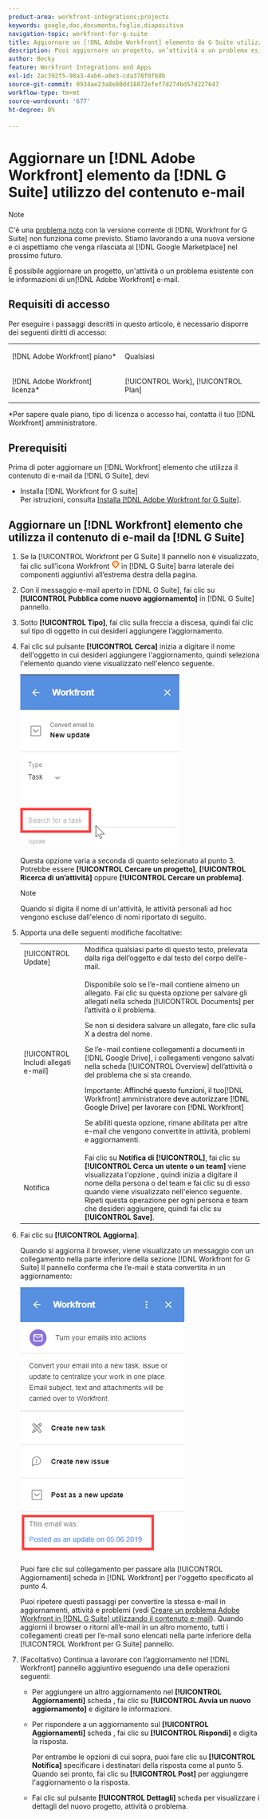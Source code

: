 ```yaml
---
product-area: workfront-integrations;projects
keywords: google,doc,documento,foglio,diapositiva
navigation-topic: workfront-for-g-suite
title: Aggiornare un [!DNL Adobe Workfront] elemento da G Suite utilizzando il contenuto e-mail
description: Puoi aggiornare un progetto, un’attività o un problema esistente con le informazioni provenienti da un’e-mail non Adobe Workfront.
author: Becky
feature: Workfront Integrations and Apps
exl-id: 2ac392f5-98a3-4ab6-a0e3-cda378f0f68b
source-git-commit: 0934ae23a8e80dd18872efef7d274bd57d227647
workflow-type: tm+mt
source-wordcount: '677'
ht-degree: 0%

---
```


# Aggiornare un [!DNL Adobe Workfront] elemento da [!DNL G Suite] utilizzo del contenuto e-mail

>[!NOTE]
>
>C&#39;è una [problema noto](https://experienceleague.adobe.com/docs/workfront-known-issues/issues/new-workfront-experience/wf-current/wf-integrations-error-when-opening-wf-for-gsuite.html?lang=en) con la versione corrente di [!DNL Workfront for G Suite] non funziona come previsto. Stiamo lavorando a una nuova versione e ci aspettiamo che venga rilasciata al [!DNL Google Marketplace] nel prossimo futuro.

È possibile aggiornare un progetto, un&#39;attività o un problema esistente con le informazioni di un[!DNL Adobe Workfront] e-mail.

## Requisiti di accesso

Per eseguire i passaggi descritti in questo articolo, è necessario disporre dei seguenti diritti di accesso:

<table style="table-layout:auto"> 
 <col> 
 <col> 
 <tbody> 
  <tr> 
   <td role="rowheader">[!DNL Adobe Workfront] piano*</td> 
   <td> <p>Qualsiasi</p> </td> 
  </tr> 
  <tr> 
   <td role="rowheader">[!DNL Adobe Workfront] licenza*</td> 
   <td> <p>[!UICONTROL Work], [!UICONTROL Plan]</p> </td> 
  </tr> 
 </tbody> 
</table>

&#42;Per sapere quale piano, tipo di licenza o accesso hai, contatta il tuo [!DNL Workfront] amministratore.

## Prerequisiti

Prima di poter aggiornare un [!DNL Workfront] elemento che utilizza il contenuto di e-mail da [!DNL G Suite], devi

* Installa [!DNL Workfront for G suite]\
   Per istruzioni, consulta [Installa [!DNL Adobe Workfront for G Suite]](../../workfront-integrations-and-apps/workfront-for-g-suite/install-workfront-for-gsuite.md).

## Aggiornare un [!DNL Workfront] elemento che utilizza il contenuto di e-mail da [!DNL G Suite]

1. Se la [!UICONTROL Workfront per G Suite] Il pannello non è visualizzato, fai clic sull’icona Workfront ![](assets/wf-lion-icon.png) in [!DNL G Suite] barra laterale dei componenti aggiuntivi all’estrema destra della pagina.
1. Con il messaggio e-mail aperto in [!DNL G Suite], fai clic su **[!UICONTROL Pubblica come nuovo aggiornamento]** in [!DNL G Suite] pannello.
1. Sotto **[!UICONTROL Tipo]**, fai clic sulla freccia a discesa, quindi fai clic sul tipo di oggetto in cui desideri aggiungere l’aggiornamento.
1. Fai clic sul pulsante **[!UICONTROL Cerca]** inizia a digitare il nome dell&#39;oggetto in cui desideri aggiungere l&#39;aggiornamento, quindi seleziona l&#39;elemento quando viene visualizzato nell&#39;elenco seguente.

   ![](assets/click-search-for-task-issue.png)

   Questa opzione varia a seconda di quanto selezionato al punto 3. Potrebbe essere **[!UICONTROL Cercare un progetto]**, **[!UICONTROL Ricerca di un’attività]** oppure **[!UICONTROL Cercare un problema]**.

   >[!NOTE]
   >
   >Quando si digita il nome di un&#39;attività, le attività personali ad hoc vengono escluse dall&#39;elenco di nomi riportato di seguito.

1. Apporta una delle seguenti modifiche facoltative:

   <table style="table-layout:auto"> 
    <col> 
    <col> 
    <tbody> 
     <tr> 
      <td role="rowheader">[!UICONTROL Update]</td> 
      <td>Modifica qualsiasi parte di questo testo, prelevata dalla riga dell’oggetto e dal testo del corpo dell’e-mail.</td> 
     </tr> 
     <tr data-mc-conditions=""> 
      <td role="rowheader">[!UICONTROL Includi allegati e-mail]</td> 
      <td><p>Disponibile solo se l’e-mail contiene almeno un allegato. Fai clic su questa opzione per salvare gli allegati nella scheda [!UICONTROL Documents] per l’attività o il problema. </p><p>Se non si desidera salvare un allegato, fare clic sulla X a destra del nome. </p><p>Se l’e-mail contiene collegamenti a documenti in [!DNL Google Drive], i collegamenti vengono salvati nella scheda [!UICONTROL Overview] dell’attività o del problema che si sta creando. </p><p>Importante: <span style="color: #ff1493;"><span style="color: #000000;">Affinché questo funzioni, il tuo</span></span>[!DNL Workfront] amministratore<span style="color: #ff1493;"><span style="color: #000000;"> deve autorizzare [!DNL Google Drive] per lavorare con [!DNL Workfront]</span></span></p>
      <p>Se abiliti questa opzione, rimane abilitata per altre e-mail che vengono convertite in attività, problemi e aggiornamenti.</p></td> 
     </tr> 
     <tr data-mc-conditions=""> 
      <td role="rowheader">Notifica</td> 
      <td>Fai clic su <strong>Notifica di [!UICONTROL]</strong>, fai clic su <strong>[!UICONTROL Cerca un utente o un team]</strong> viene visualizzata l'opzione , quindi inizia a digitare il nome della persona o del team e fai clic su di esso quando viene visualizzato nell'elenco seguente. Ripeti questa operazione per ogni persona e team che desideri aggiungere, quindi fai clic su <strong>[!UICONTROL Save]</strong>.</td> 
     </tr> 
    </tbody> 
   </table>

1. Fai clic su **[!UICONTROL Aggiorna]**.

   Quando si aggiorna il browser, viene visualizzato un messaggio con un collegamento nella parte inferiore della sezione [!DNL Workfront for G Suite] Il pannello conferma che l’e-mail è stata convertita in un aggiornamento:

   ![](assets/email-was-converted-as-update.png)

   Puoi fare clic sul collegamento per passare alla [!UICONTROL Aggiornamenti] scheda in [!DNL Workfront] per l&#39;oggetto specificato al punto 4.

   Puoi ripetere questi passaggi per convertire la stessa e-mail in aggiornamenti, attività e problemi (vedi [Creare un problema Adobe Workfront in [!DNL G Suite] utilizzando il contenuto e-mail](../../workfront-integrations-and-apps/workfront-for-g-suite/create-wf-issue-in-g-suite-using-email-content.md)). Quando aggiorni il browser o ritorni all’e-mail in un altro momento, tutti i collegamenti creati per l’e-mail sono elencati nella parte inferiore della [!UICONTROL Workfront per G Suite] pannello.

1. (Facoltativo) Continua a lavorare con l’aggiornamento nel [!DNL Workfront] pannello aggiuntivo eseguendo una delle operazioni seguenti:

   * Per aggiungere un altro aggiornamento nel **[!UICONTROL Aggiornamenti]** scheda , fai clic su **[!UICONTROL Avvia un nuovo aggiornamento]** e digitare le informazioni.

   * Per rispondere a un aggiornamento sul **[!UICONTROL Aggiornamenti]** scheda , fai clic su **[!UICONTROL Rispondi]** e digita la risposta.

      Per entrambe le opzioni di cui sopra, puoi fare clic su **[!UICONTROL Notifica]** specificare i destinatari della risposta come al punto 5. Quando sei pronto, fai clic su **[!UICONTROL Post]** per aggiungere l&#39;aggiornamento o la risposta.

   * Fai clic sul pulsante **[!UICONTROL Dettagli]** scheda per visualizzare i dettagli del nuovo progetto, attività o problema.
